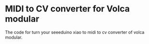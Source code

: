 # MIDI to CV converter for Volca modular

The code for turn your seeeduino xiao to midi to cv converter of volca modular.

